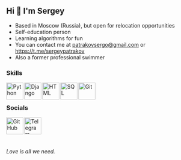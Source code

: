 ## Hi 👋 I'm Sergey


- Based in Moscow (Russia), but open for relocation opportunities
- Self-education person
- Learning algorithms for fun
- You can contact me at patrakovsergo@gmail.com or https://t.me/sergeypatrakov
- Also a former professional swimmer



### Skills

<img align="left" alt="Python" width="45px" src="https://raw.githubusercontent.com/danielcranney/readme-generator/main/public/icons/skills/python-colored.svg"/>
<img align="left" alt="Django" width="45px" src="https://raw.githubusercontent.com/danielcranney/readme-generator/main/public/icons/skills/django-colored.svg"/>
<img align="left" alt="HTML" width="45px" src="https://www.w3.org/html/logo/downloads/HTML5_Badge_512.png"/> 
<img align="left" alt="SQL" width="45px" src="https://raw.githubusercontent.com/danielcranney/readme-generator/main/public/icons/skills/postgresql-colored.svg"/> 
<img align="left" alt="Git" width="45px" src="https://git-scm.com/images/logos/downloads/Git-Icon-1788C.png"/> 

<br />
<br />

### Socials

[<img align="left" alt="GitHub" width="45px" src="https://cdn-icons-png.flaticon.com/512/25/25231.png" />](https://github.com/sergeypatrakov)
[<img align="left" alt="Telegram" width="45px" src="https://upload.wikimedia.org/wikipedia/commons/thumb/8/82/Telegram_logo.svg/2048px-Telegram_logo.svg.png" />](https://t.me/sergeypatrakov)

<br />
<br />
<br />
<br />

_Love is all we need._

